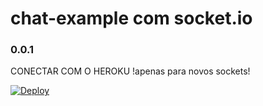 # chat-example com socket.io
### 0.0.1

CONECTAR COM O HEROKU !apenas para novos sockets!

[![Deploy](https://www.herokucdn.com/deploy/button.png)](https://heroku.com/deploy?template=https://github.com/paulohenrique001/server-api-node.git)